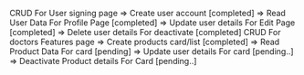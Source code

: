 CRUD For User signing page
=> Create user account [completed]
=> Read User Data For Profile Page [completed]
=> Update user details For Edit Page [completed]
=> Delete user details For deactivate [completed]
CRUD For doctors Features page
=> Create products card/list [completed]
=> Read Product Data For card [pending]
=> Update user details For card [pending..]
=> Deactivate Product details For Card [pending..]